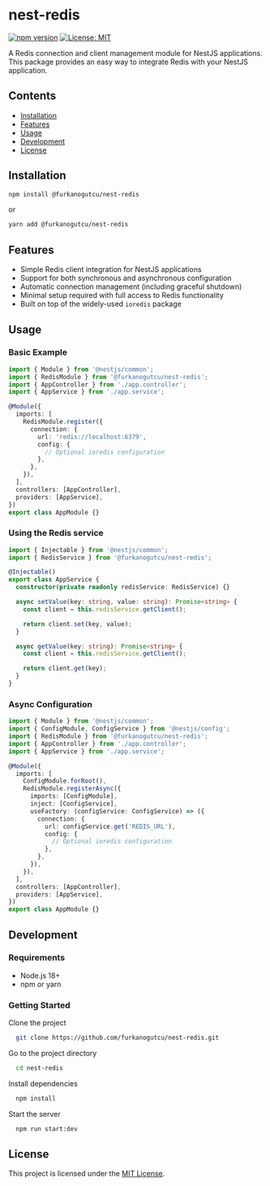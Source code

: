 # nest-redis

[![npm version](https://img.shields.io/npm/v/@furkanogutcu/nest-redis.svg)](https://www.npmjs.com/package/@furkanogutcu/nest-redis)
[![License: MIT](https://img.shields.io/badge/License-MIT-yellow.svg)](https://opensource.org/licenses/MIT)

A Redis connection and client management module for NestJS applications. This package provides an easy way to integrate Redis with your NestJS application.

## Contents

- [Installation](#installation)
- [Features](#features)
- [Usage](#usage)
- [Development](#development)
- [License](#license)

## Installation

```bash
npm install @furkanogutcu/nest-redis
```

or

```bash
yarn add @furkanogutcu/nest-redis
```

## Features

- Simple Redis client integration for NestJS applications
- Support for both synchronous and asynchronous configuration
- Automatic connection management (including graceful shutdown)
- Minimal setup required with full access to Redis functionality
- Built on top of the widely-used `ioredis` package

## Usage

### Basic Example

```typescript
import { Module } from '@nestjs/common';
import { RedisModule } from '@furkanogutcu/nest-redis';
import { AppController } from './app.controller';
import { AppService } from './app.service';

@Module({
  imports: [
    RedisModule.register({
      connection: {
        url: 'redis://localhost:6379',
        config: {
          // Optional ioredis configuration
        },
      },
    }),
  ],
  controllers: [AppController],
  providers: [AppService],
})
export class AppModule {}
```

### Using the Redis service

```typescript
import { Injectable } from '@nestjs/common';
import { RedisService } from '@furkanogutcu/nest-redis';

@Injectable()
export class AppService {
  constructor(private readonly redisService: RedisService) {}

  async setValue(key: string, value: string): Promise<string> {
    const client = this.redisService.getClient();

    return client.set(key, value);
  }

  async getValue(key: string): Promise<string> {
    const client = this.redisService.getClient();

    return client.get(key);
  }
}
```

### Async Configuration

```typescript
import { Module } from '@nestjs/common';
import { ConfigModule, ConfigService } from '@nestjs/config';
import { RedisModule } from '@furkanogutcu/nest-redis';
import { AppController } from './app.controller';
import { AppService } from './app.service';

@Module({
  imports: [
    ConfigModule.forRoot(),
    RedisModule.registerAsync({
      imports: [ConfigModule],
      inject: [ConfigService],
      useFactory: (configService: ConfigService) => ({
        connection: {
          url: configService.get('REDIS_URL'),
          config: {
            // Optional ioredis configuration
          },
        },
      }),
    }),
  ],
  controllers: [AppController],
  providers: [AppService],
})
export class AppModule {}
```

## Development

### Requirements

- Node.js 18+
- npm or yarn

### Getting Started

Clone the project

```bash
  git clone https://github.com/furkanogutcu/nest-redis.git
```

Go to the project directory

```bash
  cd nest-redis
```

Install dependencies

```bash
  npm install
```

Start the server

```bash
  npm run start:dev
```

## License

This project is licensed under the [MIT License](LICENSE).
